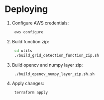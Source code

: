 # Deploying

1. Configure AWS credentials:

   ```bash
    aws configure
   ```

2. Build function zip:

   ```bash
    cd utils
    ./build_grid_detection_function_zip.sh
   ```

3. Build opencv and numpy layer zip:

   ```bash
    ./build_opencv_numpy_layer_zip.sh.sh
   ```

4. Apply changes:

   ```bash
    terraform apply
   ```

